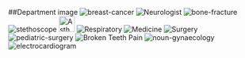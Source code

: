 ##Department image
![breast-cancer](https://github.com/user-attachments/assets/2678a7ec-1583-481d-9181-dafc460982c5)
![Neurologist](https://github.com/user-attachments/assets/94580d81-a241-4562-a648-eeeaae6bf033)
![bone-fracture](https://github.com/user-attachments/assets/f2b03814-0538-4c92-b433-4382a0e27805)
![stethoscope](https://github.com/user-attachments/assets/91aaff84-c9bf-43c9-8bae-de16157f4efc)
<img width="32" alt="Asthma" src="https://github.com/user-attachments/assets/2054c284-260b-4d5c-b8d8-4be3c48b4fb6">
![Respiratory](https://github.com/user-attachments/assets/c399f5ce-9a6e-4cdc-8dd1-b3997fb3d26c)
![Medicine](https://github.com/user-attachments/assets/7d92d066-144e-4c6b-8c73-c19705950687)
![Surgery](https://github.com/user-attachments/assets/35862947-74d8-4df6-91a9-f9146dde0a8a)
![pediatric-surgery](https://github.com/user-attachments/assets/033f35d2-34fb-4ffc-8d1c-f0794bf69a36)
![Broken Teeth Pain](https://github.com/user-attachments/assets/f61e4f93-7c03-4b46-b34d-307b7c9b07f2)
![noun-gynaecology](https://github.com/user-attachments/assets/d38ca88b-580e-4116-b02f-d47390ebe05d)
![electrocardiogram](https://github.com/user-attachments/assets/452532cc-2ad7-4829-a2b1-05c5ca5c05f8)
